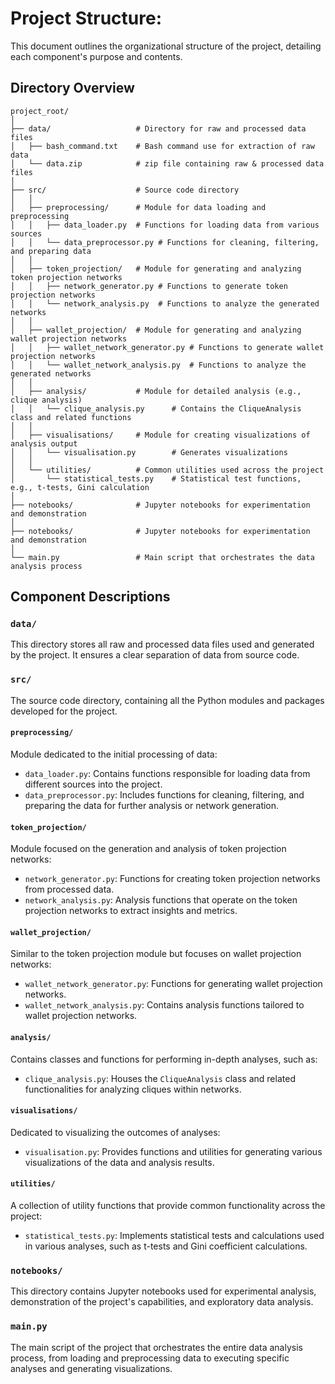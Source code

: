 # Project Structure: 

<!-- bipartite_complex_systems_token_network_projections -->

This document outlines the organizational structure of the project, detailing each component's purpose and contents.

## Directory Overview

```
project_root/
│
├── data/                   # Directory for raw and processed data files
│   ├── bash_command.txt    # Bash command use for extraction of raw data
│   └── data.zip            # zip file containing raw & processed data files
│
├── src/                    # Source code directory
│   │
│   ├── preprocessing/      # Module for data loading and preprocessing
│   │   ├── data_loader.py  # Functions for loading data from various sources
│   │   └── data_preprocessor.py # Functions for cleaning, filtering, and preparing data
│   │
│   ├── token_projection/   # Module for generating and analyzing token projection networks
│   │   ├── network_generator.py # Functions to generate token projection networks
│   │   └── network_analysis.py  # Functions to analyze the generated networks
│   │
│   ├── wallet_projection/  # Module for generating and analyzing wallet projection networks
│   │   ├── wallet_network_generator.py # Functions to generate wallet projection networks
│   │   └── wallet_network_analysis.py  # Functions to analyze the generated networks
│   │
│   ├── analysis/           # Module for detailed analysis (e.g., clique analysis)
│   │   └── clique_analysis.py      # Contains the CliqueAnalysis class and related functions
│   │
│   ├── visualisations/     # Module for creating visualizations of analysis output
│   │   └── visualisation.py        # Generates visualizations
│   │
│   └── utilities/          # Common utilities used across the project
│       └── statistical_tests.py    # Statistical test functions, e.g., t-tests, Gini calculation
│
├── notebooks/              # Jupyter notebooks for experimentation and demonstration
│
├── notebooks/              # Jupyter notebooks for experimentation and demonstration
│
└── main.py                 # Main script that orchestrates the data analysis process
```

## Component Descriptions

### `data/`
This directory stores all raw and processed data files used and generated by the project. It ensures a clear separation of data from source code.

### `src/`
The source code directory, containing all the Python modules and packages developed for the project.

#### `preprocessing/`
Module dedicated to the initial processing of data:
- `data_loader.py`: Contains functions responsible for loading data from different sources into the project.
- `data_preprocessor.py`: Includes functions for cleaning, filtering, and preparing the data for further analysis or network generation.

#### `token_projection/`
Module focused on the generation and analysis of token projection networks:
- `network_generator.py`: Functions for creating token projection networks from processed data.
- `network_analysis.py`: Analysis functions that operate on the token projection networks to extract insights and metrics.

#### `wallet_projection/`
Similar to the token projection module but focuses on wallet projection networks:
- `wallet_network_generator.py`: Functions for generating wallet projection networks.
- `wallet_network_analysis.py`: Contains analysis functions tailored to wallet projection networks.

#### `analysis/`
Contains classes and functions for performing in-depth analyses, such as:
- `clique_analysis.py`: Houses the `CliqueAnalysis` class and related functionalities for analyzing cliques within networks.

#### `visualisations/`
Dedicated to visualizing the outcomes of analyses:
- `visualisation.py`: Provides functions and utilities for generating various visualizations of the data and analysis results.

#### `utilities/`
A collection of utility functions that provide common functionality across the project:
- `statistical_tests.py`: Implements statistical tests and calculations used in various analyses, such as t-tests and Gini coefficient calculations.

### `notebooks/`
This directory contains Jupyter notebooks used for experimental analysis, demonstration of the project's capabilities, and exploratory data analysis.

### `main.py`
The main script of the project that orchestrates the entire data analysis process, from loading and preprocessing data to executing specific analyses and generating visualizations.


